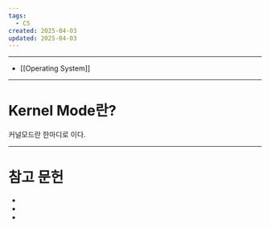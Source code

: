 ```yaml
---
tags:
  - CS
created: 2025-04-03
updated: 2025-04-03
---
```


---
- [[Operating System]]
---

# Kernel Mode란?

커널모드란 한마디로 이다.










---
# 참고 문헌

- []()
- []()
- []()